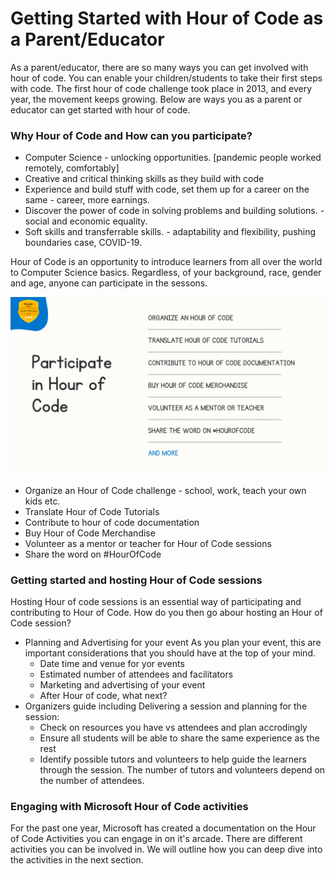 # Getting Started with Hour of Code as a Parent/Educator
As a parent/educator, there are so many ways you can get involved with hour of code. You can enable your children/students to take their first steps with code. The first hour of code challenge took place in 2013, and every year, the movement keeps growing. Below are ways you as a parent or educator can get started with hour of code.

### Why Hour of Code and How can you participate?
- Computer Science - unlocking opportunities. [pandemic people worked remotely, comfortably] 
- Creative and critical thinking skills as they build with code
- Experience and build stuff with code, set them up for a career on the same - career, more earnings.
- Discover the power of code in solving problems and building solutions. - social and economic equality.
- Soft skills and transferrable skills. - adaptability and flexibility, pushing boundaries case, COVID-19.

Hour of Code is an opportunity to introduce learners from all over the world to Computer Science basics. Regardless, of your background, race, gender and age, anyone can participate in the sessons.

<p align="center"> <img alt="Course Catalog" src="../../assets/parent-teacher HOC.png" width="1000px" /></p>

* Organize an Hour of Code challenge - school, work, teach your own kids etc.
* Translate Hour of Code Tutorials
* Contribute to hour of code documentation
* Buy Hour of Code Merchandise
* Volunteer as a mentor or teacher for Hour of Code sessions
* Share the word on #HourOfCode

### Getting started and hosting Hour of Code sessions
Hosting Hour of code sessions is an essential way of participating and contributing to Hour of Code. How do you then go abour hosting an Hour of Code session?
- Planning and Advertising for your event
As you plan your event, this are important considerations that you should have at the top of your mind.
  * Date time and venue for yor events
  * Estimated number of attendees and facilitators
  * Marketing and advertising of your event
  * After Hour of code, what next?
- Organizers guide including Delivering a session and planning for the session:
  * Check on resources you have vs attendees and plan accrodingly
  * Ensure all students will be able to share the same experience as the rest
  * Identify possible tutors and volunteers to help guide the learners through the session. The number of tutors and volunteers depend on the number of attendees.


### Engaging with Microsoft Hour of Code activities
For the past one year, Microsoft has created a documentation on the Hour of Code Activities you can engage in on it's arcade. There are different activities you can be involved in. We will outline how you can deep dive into the activities in the next section.


